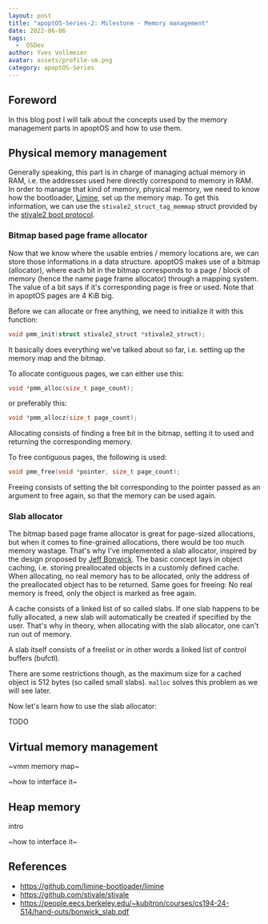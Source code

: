 ```yaml
---
layout: post
title: "apoptOS-Series-2: Milestone - Memory management"
date: 2022-06-06
tags:
  -  OSDev
author: Yves Vollmeier
avatar: assets/profile-sm.png
category: apoptOS-Series
---
```


## Foreword
In this blog post I will talk about the concepts used by the memory management parts in apoptOS and how to use them.

## Physical memory management
Generally speaking, this part is in charge of managing actual memory in RAM, i.e. the addresses used here directly correspond to memory in RAM. In order to manage that kind of memory, physical memory, we need to know how the bootloader, [Limine](https://github.com/limine-bootloader/limine), set up the memory map. To get this information, we can use the `stivale2_struct_tag_memmap` struct provided by the [stivale2 boot protocol](https://github.com/stivale/stivale).

### Bitmap based page frame allocator
Now that we know where the usable entries / memory locations are, we can store those informations in a data structure. apoptOS makes use of a bitmap (allocator), where each bit in the bitmap corresponds to a page / block of memory (hence the name page frame allocator) through a mapping system. The value of a bit says if it's corresponding page is free or used. Note that in apoptOS pages are 4 KiB big.

Before we can allocate or free anything, we need to initialize it with this function:
```c
void pmm_init(struct stivale2_struct *stivale2_struct);
```
It basically does everything we've talked about so far, i.e. setting up the memory map and the bitmap.

To allocate contiguous pages, we can either use this:
```c
void *pmm_alloc(size_t page_count);
```
or preferably this:
```c
void *pmm_allocz(size_t page_count);
```

Allocating consists of finding a free bit in the bitmap, setting it to used and returning the corresponding memory.

To free contiguous pages, the following is used:
```c
void pmm_free(void *pointer, size_t page_count);
```

Freeing consists of setting the bit corresponding to the pointer passed as an argument to free again, so that the memory can be used again.

### Slab allocator
The bitmap based page frame allocator is great for page-sized allocations, but when it comes to fine-grained allocations, there would be too much memory wastage. That's why I've implemented a slab allocator, inspired by the design proposed by [Jeff Bonwick](https://people.eecs.berkeley.edu/~kubitron/courses/cs194-24-S14/hand-outs/bonwick_slab.pdf). The basic concept lays in object caching, i.e. storing preallocated objects in a customly defined cache. When allocating, no real memory has to be allocated, only the address of the preallocated object has to be returned. Same goes for freeing: No real memory is freed, only the object is marked as free again.

A cache consists of a linked list of so called slabs. If one slab happens to be fully allocated, a new slab will automatically be created if specified by the user. That's why in theory, when allocating with the slab allocator, one can't run out of memory.

A slab itself consists of a freelist or in other words a linked list of control buffers (bufctl).

There are some restrictions though, as the maximum size for a cached object is 512 bytes (so called small slabs). `malloc` solves this problem as we will see later.

Now let's learn how to use the slab allocator:

TODO

## Virtual memory management
~vmm memory map~

~how to interface it~

## Heap memory
intro

~how to interface it~

## References

- https://github.com/limine-bootloader/limine
- https://github.com/stivale/stivale
- https://people.eecs.berkeley.edu/~kubitron/courses/cs194-24-S14/hand-outs/bonwick_slab.pdf
